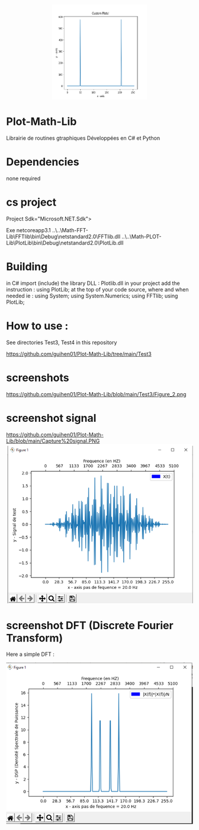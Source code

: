 
<center>
    <img src="https://github.com/guihen01/Plot-Math-Lib/blob/main/Test3/Figure_2.png
" alt="icon" width="256" height="256"/>
</center>


# Plot-Math-Lib
Librairie de routines gtraphiques 
Développées en C# et Python

# Dependencies
none required

# cs project 
Project Sdk="Microsoft.NET.Sdk">

  <PropertyGroup>
    <OutputType>Exe</OutputType>
    <TargetFramework>netcoreapp3.1</TargetFramework>
  </PropertyGroup>

  <ItemGroup>
    <Reference Include="FFTlib">
      <HintPath>..\..\Math-FFT-Lib\FFTlib\bin\Debug\netstandard2.0\FFTlib.dll</HintPath>
    </Reference>
    <Reference Include="PlotLib">
      <HintPath>..\..\Math-PLOT-Lib\PlotLib\bin\Debug\netstandard2.0\PlotLib.dll</HintPath>
    </Reference>
  </ItemGroup>

</Project>

# Building
 in C# import (include) the library DLL : Plotlib.dll in your project
 add the instruction : using PlotLib; at the top of your code source, where and when needed
 ie : 
using System;
using System.Numerics;
using FFTlib;
using PlotLib;

# How to use : 

See directories Test3, Test4 in this repository 

https://github.com/guihen01/Plot-Math-Lib/tree/main/Test3


# screenshots
https://github.com/guihen01/Plot-Math-Lib/blob/main/Test3/Figure_2.png

# screenshot signal 

https://github.com/guihen01/Plot-Math-Lib/blob/main/Capture%20signal.PNG
![alt text]( https://github.com/guihen01/Plot-Math-Lib/blob/main/Capture%20signal.PNG "Logo Title Text 1")

# screenshot DFT (Discrete Fourier Transform)

Here a simple DFT :

![alt text]( https://github.com/guihen01/Plot-Math-Lib/blob/main/Capture%20DFT.PNG  "Logo Title Text 1")

